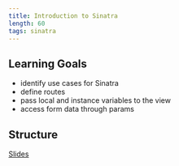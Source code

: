 ```yaml
---
title: Introduction to Sinatra
length: 60
tags: sinatra
---
```


## Learning Goals

* identify use cases for Sinatra
* define routes
* pass local and instance variables to the view
* access form data through params

## Structure

[Slides](https://www.dropbox.com/s/6kulbxu31w3bwml/intro_to_sinatra.key?dl=0)